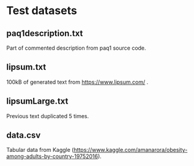 # Test datasets

## paq1description.txt
Part of commented description from paq1 source code.

## lipsum.txt
100kB of generated text from https://www.lipsum.com/ .

## lipsumLarge.txt
Previous text duplicated 5 times.

## data.csv
Tabular data from Kaggle (https://www.kaggle.com/amanarora/obesity-among-adults-by-country-19752016).
